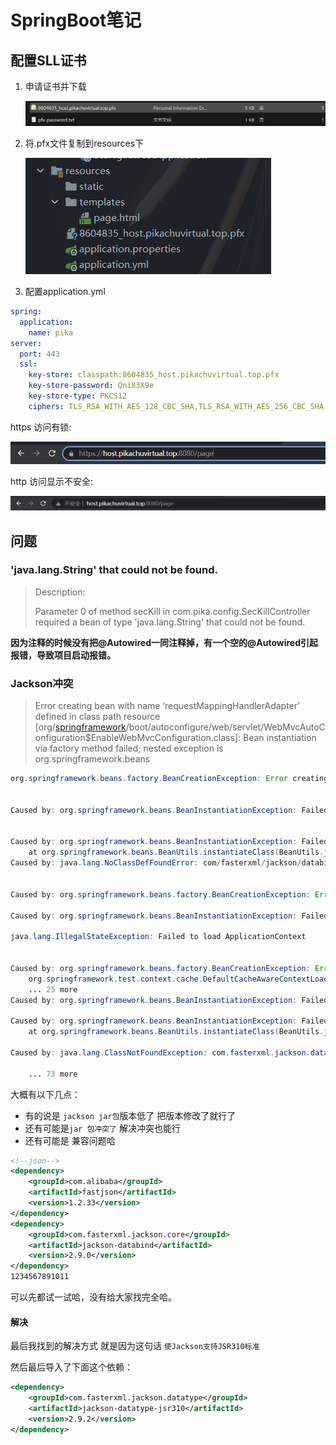 # SpringBoot笔记

## 配置SLL证书

1. 申请证书并下载

   ![image-20221012095110277](imgs/image-20221012095110277.png)

2. 将.pfx文件复制到resources下

   ![image-20221012095126881](imgs/image-20221012095126881.png)

3. 配置application.yml

```yaml
spring:
  application:
    name: pika
server:
  port: 443
  ssl:
    key-store: classpath:8604835_host.pikachuvirtual.top.pfx
    key-store-password: Qni83X9e
    key-store-type: PKCS12
    ciphers: TLS_RSA_WITH_AES_128_CBC_SHA,TLS_RSA_WITH_AES_256_CBC_SHA,TLS_ECDHE_RSA_WITH_AES_128_CBC_SHA,TLS_ECDHE_RSA_WITH_AES_128_CBC_SHA256,TLS_RSA_WITH_AES_128_CBC_SHA256,TLS_RSA_WITH_AES_256_CBC_SHA256

```

https 访问有锁:

![image-20221012095220026](imgs/image-20221012095220026.png)

http 访问显示不安全:

![image-20221012095250171](imgs/image-20221012095250171.png)



## 问题

###  'java.lang.String' that could not be found.

> Description:
>
> Parameter 0 of method secKill in com.pika.config.SecKillController required a bean of type 'java.lang.String' that could not be found.

**因为注释的时候没有把@Autowired一同注释掉，有一个空的@Autowired引起报错，导致项目启动报错。**

### Jackson冲突

> Error creating bean with name ‘requestMappingHandlerAdapter’ defined in class path resource [org/[springframework](https://so.csdn.net/so/search?q=springframework&spm=1001.2101.3001.7020)/boot/autoconfigure/web/servlet/WebMvcAutoConfiguration$EnableWebMvcConfiguration.class]: Bean instantiation via factory method failed; nested exception is org.springframework.beans

```java
org.springframework.beans.factory.BeanCreationException: Error creating bean with name 'requestMappingHandlerAdapter' defined in class path resource [org/springframework/boot/autoconfigure/web/servlet/WebMvcAutoConfiguration$EnableWebMvcConfiguration.class]: Bean instantiation via factory method failed; nested exception is org.springframework.beans.BeanInstantiationException: Failed to instantiate [org.springframework.web.servlet.mvc.method.annotation.RequestMappingHandlerAdapter]: Factory method 'requestMappingHandlerAdapter' threw exception; nested exception is org.springframework.beans.BeanInstantiationException: Failed to instantiate [com.fasterxml.jackson.datatype.jsr310.JavaTimeModule]: Unresolvable class definition; nested exception is java.lang.NoClassDefFoundError: com/fasterxml/jackson/databind/ser/std/ToStringSerializerBase


Caused by: org.springframework.beans.BeanInstantiationException: Failed to instantiate [org.springframework.web.servlet.mvc.method.annotation.RequestMappingHandlerAdapter]: Factory method 'requestMappingHandlerAdapter' threw exception; nested exception is org.springframework.beans.BeanInstantiationException: Failed to instantiate [com.fasterxml.jackson.datatype.jsr310.JavaTimeModule]: Unresolvable class definition; nested exception is java.lang.NoClassDefFoundError: com/fasterxml/jackson/databind/ser/std/ToStringSerializerBase


Caused by: org.springframework.beans.BeanInstantiationException: Failed to instantiate [com.fasterxml.jackson.datatype.jsr310.JavaTimeModule]: Unresolvable class definition; nested exception is java.lang.NoClassDefFoundError: com/fasterxml/jackson/databind/ser/std/ToStringSerializerBase
	at org.springframework.beans.BeanUtils.instantiateClass(BeanUtils.java:157)
Caused by: java.lang.NoClassDefFoundError: com/fasterxml/jackson/databind/ser/std/ToStringSerializerBase


Caused by: org.springframework.beans.factory.BeanCreationException: Error creating bean with name 'requestMappingHandlerAdapter' defined in class path resource [org/springframework/boot/autoconfigure/web/servlet/WebMvcAutoConfiguration$EnableWebMvcConfiguration.class]: Bean instantiation via factory method failed; nested exception is org.springframework.beans.BeanInstantiationException: Failed to instantiate [org.springframework.web.servlet.mvc.method.annotation.RequestMappingHandlerAdapter]: Factory method 'requestMappingHandlerAdapter' threw exception; nested exception is org.springframework.beans.BeanInstantiationException: Failed to instantiate [com.fasterxml.jackson.datatype.jsr310.JavaTimeModule]: Unresolvable class definition; nested exception is java.lang.NoClassDefFoundError: com/fasterxml/jackson/databind/ser/std/ToStringSerializerBase

Caused by: org.springframework.beans.BeanInstantiationException: Failed to instantiate [org.springframework.web.servlet.mvc.method.annotation.RequestMappingHandlerAdapter]: Factory method 'requestMappingHandlerAdapter' threw exception; nested exception is org.springframework.beans.BeanInstantiationException: Failed to instantiate [com.fasterxml.jackson.datatype.jsr310.JavaTimeModule]: Unresolvable class definition; nested exception is java.lang.NoClassDefFoundError: com/fasterxml/jackson/databind/ser/std/ToStringSerializerBase

java.lang.IllegalStateException: Failed to load ApplicationContext

	
Caused by: org.springframework.beans.factory.BeanCreationException: Error creating bean with name 'requestMappingHandlerAdapter' defined in class path resource [org/springframework/boot/autoconfigure/web/servlet/WebMvcAutoConfiguration$EnableWebMvcConfiguration.class]: Bean instantiation via factory method failed; nested exception is org.springframework.beans.BeanInstantiationException: Failed to instantiate [org.springframework.web.servlet.mvc.method.annotation.RequestMappingHandlerAdapter]: Factory method 'requestMappingHandlerAdapter' threw exception; nested exception is org.springframework.beans.BeanInstantiationException: Failed to instantiate [com.fasterxml.jackson.datatype.jsr310.JavaTimeModule]: Unresolvable class definition; nested exception is java.lang.NoClassDefFoundError: com/fasterxml/jackson/databind/ser/std/ToStringSerializerBase
	org.springframework.test.context.cache.DefaultCacheAwareContextLoaderDelegate.loadContext(DefaultCacheAwareContextLoaderDelegate.java:124)
	... 25 more
Caused by: org.springframework.beans.BeanInstantiationException: Failed to instantiate [org.springframework.web.servlet.mvc.method.annotation.RequestMappingHandlerAdapter]: Factory method 'requestMappingHandlerAdapter' threw exception; nested exception is org.springframework.beans.BeanInstantiationException: Failed to instantiate [com.fasterxml.jackson.datatype.jsr310.JavaTimeModule]: Unresolvable class definition; nested exception is java.lang.NoClassDefFoundError: com/fasterxml/jackson/databind/ser/std/ToStringSerializerBase
	
Caused by: org.springframework.beans.BeanInstantiationException: Failed to instantiate [com.fasterxml.jackson.datatype.jsr310.JavaTimeModule]: Unresolvable class definition; nested exception is java.lang.NoClassDefFoundError: com/fasterxml/jackson/databind/ser/std/ToStringSerializerBase
	at org.springframework.beans.BeanUtils.instantiateClass(BeanUtils.java:157)
	
Caused by: java.lang.ClassNotFoundException: com.fasterxml.jackson.databind.ser.std.ToStringSerializerBase

	... 73 more
```

大概有以下几点：

- 有的说是 `jackson jar包`版本低了 把版本修改了就行了
- 还有可能是`jar 包冲突了` 解决冲突也能行
- 还有可能是 兼容问题哈

```xml
<!--json-->
<dependency>
    <groupId>com.alibaba</groupId>
    <artifactId>fastjson</artifactId>
    <version>1.2.33</version>
</dependency>
<dependency>
    <groupId>com.fasterxml.jackson.core</groupId>
    <artifactId>jackson-databind</artifactId>
    <version>2.9.0</version>
</dependency>
1234567891011
```

可以先都试一试哈，没有给大家找完全哈。

#### 解决

最后我找到的解决方式 就是因为这句话 `使Jackson支持JSR310标准`

然后最后导入了下面这个依赖：

```xml
<dependency>
    <groupId>com.fasterxml.jackson.datatype</groupId>
    <artifactId>jackson-datatype-jsr310</artifactId>
    <version>2.9.2</version>
</dependency>
```